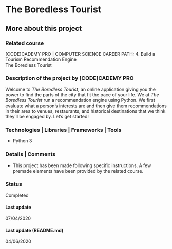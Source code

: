 # The Boredless Tourist

## More about this project

### Related course
[CODE]CADEMY PRO | COMPUTER SCIENCE CAREER PATH: 4. Build a Tourism Recommendation Engine  
The Boredless Tourist

### Description of the project by [CODE]CADEMY PRO
Welcome to *The Boredless Tourist*, an online application giving you the power to find the parts of the city that fit the pace of your life. We at *The Boredless Tourist* run a recommendation engine using Python. We first evaluate what a person’s interests are and then give them recommendations in their area to venues, restaurants, and historical destinations that we think they’ll be engaged by. Let’s get started!

### Technologies | Libraries | Frameworks | Tools  
- Python 3

### Details | Comments
- This project has been made following specific instructions. A few premade elements have been provided by the related course. 

### Status
Completed

#### Last update
07/04/2020

#### Last update (README.md)
04/06/2020

